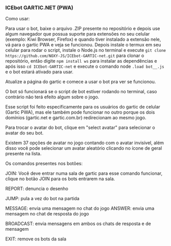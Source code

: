 ### ICEbot GARTIC.NET (PWA)

Como usar: 

Para usar o bot, baixe o arquivo .ZIP presente no repositório e depois use algum navegador que possua suporte para extensões no seu celular (exemplo: Kiwi Browser, Firefox) e quando tiver instalado a extensão nele, vá para o gartic PWA e veja se funcionou. Depois instale o termux em seu celular para rodar o script, instale o Node.js no terminal e execute ``` git clone https://github.com/NOXY-JS/ICEbot-GARTIC-net.git ``` para clonar o repositório, então digite ```npm install ws``` para instalar as dependências e após isso ``` cd ICEbot-GARTIC-net ``` e execute o comando node ``` .load bot__.js ``` e o bot estará ativado para usar.

Atualize a página do gartic e comece a usar o bot pra ver se funcionou.


O bot só funcionará se o script de bot estiver rodando no terminal, caso contrário não terá efeito algum sobre o jogo.

Esse script foi feito especificamente para os usuários do gartic de celular (Gartic PWA), mas ele também pode funcionar no outro porque os dois domínios (gartic.net e gartic.com.br) redirecionam ao mesmo jogo.


Para trocar o avatar do bot, clique em "select avatar" para selecionar o avatar do seu bot.

Existem 37 opções de avatar no jogo contando com o avatar invisível, além disso você pode selecionar um avatar aleatório clicando no ícone de geral presente na lista.

Os comandos presentes nos botões: 

JOIN: Você deve entrar numa sala de gartic para esse comando funcionar, clique no botão JOIN para os bots entrarem na sala.


REPORT: denuncia o desenho

JUMP: pula a vez do bot na partida

MESSAGE: envia uma mensagem no chat do jogo
ANSWER: envia uma mensagem no chat de resposta do jogo

BROADCAST: envia mensagens em ambos os chats de resposta e de mensagem

EXIT: remove os bots da sala

